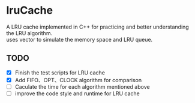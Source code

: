 # lruCache
A LRU cache implemented in C++ for practicing and better understanding the LRU algorithm.  
uses vector to simulate the memory space and LRU queue.

## TODO
- [x] Finish the test scripts for LRU cache
- [x] Add FIFO、OPT、CLOCK algorithm for comparison
- [ ] Caculate the time for each algorithm mentioned above
- [ ] improve the code style and runtime for LRU cache